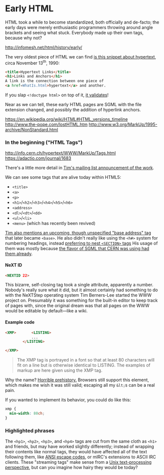 # Early HTML

HTML took a while to become standardized, both officially and de-facto; the early days were merely enthusiastic programmers throwing around angle brackets and seeing what stuck. Everybody made up their own tags, because why not?

http://infomesh.net/html/history/early/

The very oldest piece of HTML we can find [is this snippet about hypertext](http://www.w3.org/History/19921103-hypertext/hypertext/WWW/Link.html "Hypertext Links"), circa <time datetime="1990-11-13">November 13<sup>th</sup>, 1990</time>:

```html
<title>Hypertext Links</title>
<h1>Links and Anchors</h1>
A link is the connection between one piece of
<a href=WhatIs.html>hypertext</a> and another.
```

If you slap `<!doctype html>` on top of it, [it validates](https://validator.nu/?doc=data%3Atext%2Fhtml%3Bcharset%3Dutf-8%2C%3C!doctype+html%3E%3Ctitle%3EHypertext+Links%3C%2Ftitle%3E+%3Ch1%3ELinks+and+Anchors%3C%2Fh1%3E+A+link+is+the+connection+between+one+piece+of+%3Ca+href%3DWhatIs.html%3Ehypertext%3C%2Fa%3E+and+another.)!

Near as we can tell, these early HTML pages are SGML with the file extension changed, and possibly the addition of hyperlink anchors.

https://en.wikipedia.org/wiki/HTML#HTML_versions_timeline
http://www.the-pope.com/lostHTML.htm
http://www.w3.org/MarkUp/1995-archive/NonStandard.html

### In the beginning ("HTML Tags")

http://info.cern.ch/hypertext/WWW/MarkUp/Tags.html
https://adactio.com/journal/1683

There's a little more detail in [Tim's mailing list announcement of the work](https://lists.w3.org/Archives/Public/www-talk/1991SepOct/0003.html).

We can see some tags that are alive today within HTML5:

* `<title>`
* `<a>`
* `<p>`
* `<h1>`/`<h2>`/`<h3>`/`<h4>`/`<h5>`/`<h6>`
* `<address>`
* `<dl>`/`<dt>`/`<dd>`
* `<ul>`/`<li>`
* `<menu>` (which has recently been revived)

[Tim also mentions an upcoming, though unspecified "base address" tag](http://info.cern.ch/hypertext/WWW/MarkUp/Tags.html#11) that later became `<base>`. He also didn't really like using the `<h#>` system for numbering headings, instead [preferring to nest `<SECTION>` tags](https://adactio.com/journal/1683) His usage of them was mostly because [the flavor of SGML that CERN was using had them already](http://www.sgmlsource.com/history/sgmlhist.htm).

#### NeXT ID

```html
<NEXTID 22>
```

This bizarre, self-closing tag took a single attribute, apparently a number. Nobody's really sure what it did, but it almost certainly had something to do with the NeXTStep operating system Tim Berners-Lee started the WWW project on. Presumably it was something for the built-in editor to keep track of pages with, since the original dream was that all pages on the WWW would be editable by default—like a wiki.

#### Example code

```html
<XMP>		<LISTING>
			...
		</LISTING>

</XMP>
```

> The XMP tag is portrayed in a font so that at least 80 characters will fit on a line but is otherwise identical to LISTING. The examples of markup are here given using the XMP tag.

Why the name? [Horrible prehistory.](https://en.wikipedia.org/wiki/Listing_%28computer%29) Browsers still support this element, which makes me wish it was still valid; escaping all my `&lt;`s can be a real pain.

If you wanted to implement its behavior, you could do like this:

```css
xmp {
  min-width: 80ch;
}
```

### Highlighted phrases

The `<hp1>`, `<hp2>`, `<hp3>`, and `<hp4>` tags are cut from the same cloth as `<h1>` and friends, but may have worked slightly differently; instead of wrapping their contents like normal tags, they would have affected all of the text following them, like [ANSI escape codes](https://en.m.wikipedia.org/wiki/ANSI_escape_code#graphics), or mIRC's extensions to ASCII IRC clients. These "streaming tags" make sense from a [Unix text-processing perspective](http://tldp.org/LDP/abs/html/colorizing.html), but can you imagine how hairy they would be today?
